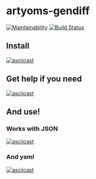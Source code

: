 # artyoms-gendiff

[![Maintainability](https://api.codeclimate.com/v1/badges/54dbb060568ef19127a2/maintainability)](https://codeclimate.com/github/vinnityom/project-lvl2-s451/maintainability)
[![Build Status](https://travis-ci.com/vinnityom/project-lvl2-s451.svg?branch=master)](https://travis-ci.com/vinnityom/project-lvl2-s451)

## Install
[![asciicast](https://asciinema.org/a/oe6bbUDFvecHL7SiB0XApgA4k.svg)](https://asciinema.org/a/oe6bbUDFvecHL7SiB0XApgA4k)

## Get help if you need
[![asciicast](https://asciinema.org/a/2NkjTF3BJsW4el4QEtUguolDD.svg)](https://asciinema.org/a/2NkjTF3BJsW4el4QEtUguolDD)

## And use!
### Works with JSON
[![asciicast](https://asciinema.org/a/scIYaKzF41R2mcUstGXlaaxul.svg)](https://asciinema.org/a/scIYaKzF41R2mcUstGXlaaxul)

### And yaml
[![asciicast](https://asciinema.org/a/ESsvce4pQuz61gvj9L6AR9aKe.svg)](https://asciinema.org/a/ESsvce4pQuz61gvj9L6AR9aKe)